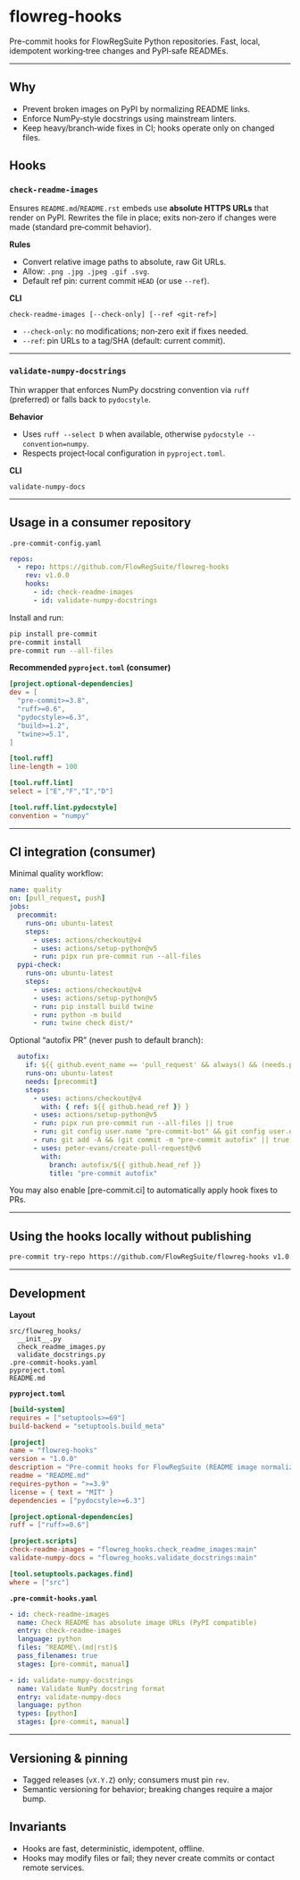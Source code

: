 # flowreg-hooks

Pre-commit hooks for FlowRegSuite Python repositories. Fast, local, idempotent working‑tree changes and PyPI‑safe READMEs.

---

## Why
- Prevent broken images on PyPI by normalizing README links.
- Enforce NumPy‑style docstrings using mainstream linters.
- Keep heavy/branch‑wide fixes in CI; hooks operate only on changed files.

## Hooks

### `check-readme-images`
Ensures `README.md`/`README.rst` embeds use **absolute HTTPS URLs** that render on PyPI. Rewrites the file in place; exits non‑zero if changes were made (standard pre‑commit behavior).

**Rules**
- Convert relative image paths to absolute, raw Git URLs.
- Allow: `.png .jpg .jpeg .gif .svg`.
- Default ref pin: current commit `HEAD` (or use `--ref`).

**CLI**
```
check-readme-images [--check-only] [--ref <git-ref>]
```
- `--check-only`: no modifications; non‑zero exit if fixes needed.
- `--ref`: pin URLs to a tag/SHA (default: current commit).

---

### `validate-numpy-docstrings`
Thin wrapper that enforces NumPy docstring convention via `ruff` (preferred) or falls back to `pydocstyle`.

**Behavior**
- Uses `ruff --select D` when available, otherwise `pydocstyle --convention=numpy`.
- Respects project‑local configuration in `pyproject.toml`.

**CLI**
```
validate-numpy-docs
```

---

## Usage in a consumer repository

`.pre-commit-config.yaml`
```yaml
repos:
  - repo: https://github.com/FlowRegSuite/flowreg-hooks
    rev: v1.0.0
    hooks:
      - id: check-readme-images
      - id: validate-numpy-docstrings
```

Install and run:
```bash
pip install pre-commit
pre-commit install
pre-commit run --all-files
```

**Recommended `pyproject.toml` (consumer)**
```toml
[project.optional-dependencies]
dev = [
  "pre-commit>=3.8",
  "ruff>=0.6",
  "pydocstyle>=6.3",
  "build>=1.2",
  "twine>=5.1",
]

[tool.ruff]
line-length = 100

[tool.ruff.lint]
select = ["E","F","I","D"]

[tool.ruff.lint.pydocstyle]
convention = "numpy"
```

---

## CI integration (consumer)

Minimal quality workflow:
```yaml
name: quality
on: [pull_request, push]
jobs:
  precommit:
    runs-on: ubuntu-latest
    steps:
      - uses: actions/checkout@v4
      - uses: actions/setup-python@v5
      - run: pipx run pre-commit run --all-files
  pypi-check:
    runs-on: ubuntu-latest
    steps:
      - uses: actions/checkout@v4
      - uses: actions/setup-python@v5
      - run: pip install build twine
      - run: python -m build
      - run: twine check dist/*
```

Optional “autofix PR” (never push to default branch):
```yaml
  autofix:
    if: ${{ github.event_name == 'pull_request' && always() && (needs.precommit.result == 'failure') }}
    runs-on: ubuntu-latest
    needs: [precommit]
    steps:
      - uses: actions/checkout@v4
        with: { ref: ${{ github.head_ref }} }
      - uses: actions/setup-python@v5
      - run: pipx run pre-commit run --all-files || true
      - run: git config user.name "pre-commit-bot" && git config user.email "bot@example.com"
      - run: git add -A && (git commit -m "pre-commit autofix" || true)
      - uses: peter-evans/create-pull-request@v6
        with:
          branch: autofix/${{ github.head_ref }}
          title: "pre-commit autofix"
```

You may also enable [pre-commit.ci] to automatically apply hook fixes to PRs.

---

## Using the hooks locally without publishing

```bash
pre-commit try-repo https://github.com/FlowRegSuite/flowreg-hooks v1.0.0 check-readme-images --all-files
```

---

## Development

**Layout**
```
src/flowreg_hooks/
  __init__.py
  check_readme_images.py
  validate_docstrings.py
.pre-commit-hooks.yaml
pyproject.toml
README.md
```

**`pyproject.toml`**
```toml
[build-system]
requires = ["setuptools>=69"]
build-backend = "setuptools.build_meta"

[project]
name = "flowreg-hooks"
version = "1.0.0"
description = "Pre-commit hooks for FlowRegSuite (README image normalization, NumPy docstrings)"
readme = "README.md"
requires-python = ">=3.9"
license = { text = "MIT" }
dependencies = ["pydocstyle>=6.3"]

[project.optional-dependencies]
ruff = ["ruff>=0.6"]

[project.scripts]
check-readme-images = "flowreg_hooks.check_readme_images:main"
validate-numpy-docs = "flowreg_hooks.validate_docstrings:main"

[tool.setuptools.packages.find]
where = ["src"]
```

**`.pre-commit-hooks.yaml`**
```yaml
- id: check-readme-images
  name: Check README has absolute image URLs (PyPI compatible)
  entry: check-readme-images
  language: python
  files: ^README\.(md|rst)$
  pass_filenames: true
  stages: [pre-commit, manual]

- id: validate-numpy-docstrings
  name: Validate NumPy docstring format
  entry: validate-numpy-docs
  language: python
  types: [python]
  stages: [pre-commit, manual]
```

---

## Versioning & pinning
- Tagged releases (`vX.Y.Z`) only; consumers must pin `rev`.
- Semantic versioning for behavior; breaking changes require a major bump.

## Invariants
- Hooks are fast, deterministic, idempotent, offline.
- Hooks may modify files or fail; they never create commits or contact remote services.

